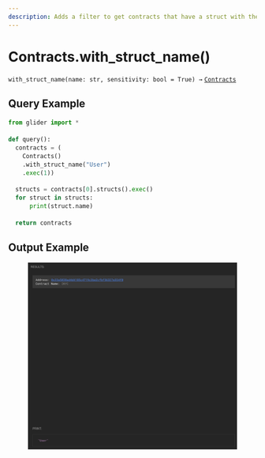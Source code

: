 ```yaml
---
description: Adds a filter to get contracts that have a struct with the given name.
---
```


# Contracts.with\_struct\_name()

`with_struct_name(name: str, sensitivity: bool = True) →` [`Contracts`](./)

## Query Example

```python
from glider import *

def query():
  contracts = (
    Contracts()
    .with_struct_name("User")
    .exec(1))

  structs = contracts[0].structs().exec()
  for struct in structs:
      print(struct.name)
  
  return contracts
```

## Output Example

<figure><img src="../../.gitbook/assets/image (65).png" alt=""><figcaption></figcaption></figure>

